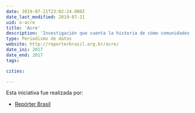 ```yaml
---
date: 2019-07-21T23:02:24.000Z
date_last_modified: 2019-07-21
uid: o-acre
title: 'Acre'
description: 'Investigación que cuenta la historia de cómo comunidades tradicionales son excluidas por la economía verde de los hermanos Viana y defienden el modo de vida de los extractivistas como la mejor protección a la naturaleza.'
type: Periodismo de datos
website: http://reporterbrasil.org.br/acre/
date_ini: 2017
date_end: 2017
tags:

cities: 

---
```


Esta iniciativa fue realizada por:

- [Repórter Brasil](/organizaciones/reporter-brasil)

